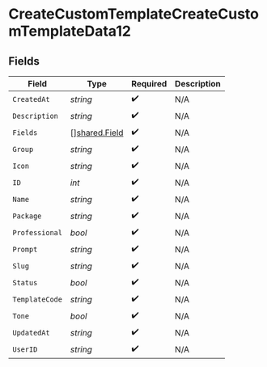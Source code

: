 # CreateCustomTemplateCreateCustomTemplateData12


## Fields

| Field                                          | Type                                           | Required                                       | Description                                    |
| ---------------------------------------------- | ---------------------------------------------- | ---------------------------------------------- | ---------------------------------------------- |
| `CreatedAt`                                    | *string*                                       | :heavy_check_mark:                             | N/A                                            |
| `Description`                                  | *string*                                       | :heavy_check_mark:                             | N/A                                            |
| `Fields`                                       | [][shared.Field](../../models/shared/field.md) | :heavy_check_mark:                             | N/A                                            |
| `Group`                                        | *string*                                       | :heavy_check_mark:                             | N/A                                            |
| `Icon`                                         | *string*                                       | :heavy_check_mark:                             | N/A                                            |
| `ID`                                           | *int*                                          | :heavy_check_mark:                             | N/A                                            |
| `Name`                                         | *string*                                       | :heavy_check_mark:                             | N/A                                            |
| `Package`                                      | *string*                                       | :heavy_check_mark:                             | N/A                                            |
| `Professional`                                 | *bool*                                         | :heavy_check_mark:                             | N/A                                            |
| `Prompt`                                       | *string*                                       | :heavy_check_mark:                             | N/A                                            |
| `Slug`                                         | *string*                                       | :heavy_check_mark:                             | N/A                                            |
| `Status`                                       | *bool*                                         | :heavy_check_mark:                             | N/A                                            |
| `TemplateCode`                                 | *string*                                       | :heavy_check_mark:                             | N/A                                            |
| `Tone`                                         | *bool*                                         | :heavy_check_mark:                             | N/A                                            |
| `UpdatedAt`                                    | *string*                                       | :heavy_check_mark:                             | N/A                                            |
| `UserID`                                       | *string*                                       | :heavy_check_mark:                             | N/A                                            |